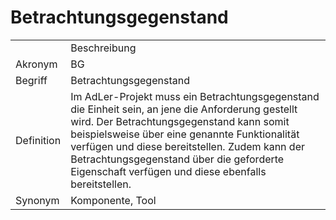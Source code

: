 # Betrachtungsgegenstand




<table>
    <tr>
        <td></td>
        <td>Beschreibung</td>
    </tr>
    <tr>
        <td>Akronym</td>
        <td>BG</td>
    </tr>
    <tr>
        <td>Begriff</td>
        <td>Betrachtungsgegenstand</td>
    </tr>
    <tr>
        <td>Definition</td>
        <td>Im AdLer-Projekt muss ein Betrachtungsgegenstand die Einheit sein, an jene die Anforderung gestellt wird. 
            Der Betrachtungsgegenstand kann somit beispielsweise über eine genannte Funktionalität verfügen und diese bereitstellen.
            Zudem kann der Betrachtungsgegenstand über die geforderte Eigenschaft verfügen und diese ebenfalls bereitstellen.</td>
    </tr>
   <tr>
        <td>Synonym</td>
        <td>Komponente, Tool</td>
    </tr>
</table>
